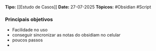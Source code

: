 **Tipo:** [[Estudo de Casos]]
**Date:** 27-07-2025
**Tópicos:**  #Obsidian #Script 

### Principais objetivos
- Facilidade no uso
- conseguir sincronizar as notas do obsidiam no celular
- poucos passos
- 